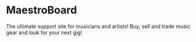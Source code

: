 # MaestroBoard
The ultimate support site for musicians and artists!  Buy, sell and trade music gear and look for your next gig!
